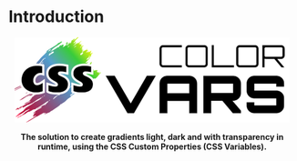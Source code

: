 # Introduction

<p align="center">
  <img src="https://raw.githubusercontent.com/CSSColorVars/csscolorvars/master/src/assets/cssColorVars-dark.png" alt="CSS ColorVars Logo"/>
</p>
<p align="center"><b>The solution to create gradients light, dark and with transparency in runtime, using the CSS Custom Properties (CSS Variables).</b></p>